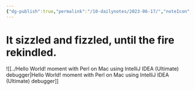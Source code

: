 ```yaml
---
{"dg-publish":true,"permalink":"/10-dailynotes/2023-06-17/","noteIcon":"2","created":"","updated":""}
---
```


# It sizzled and fizzled, until the fire rekindled.

![[../Hello World! moment with Perl on Mac using IntelliJ IDEA (Ultimate) debugger\|Hello World! moment with Perl on Mac using IntelliJ IDEA (Ultimate) debugger]]
